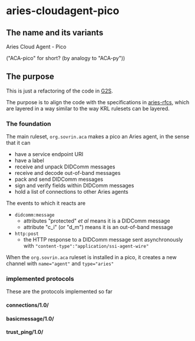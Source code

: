 # aries-cloudagent-pico

## The name and its variants

Aries Cloud Agent - Pico

("ACA-pico" for short? (by analogy to "ACA-py"))

## The purpose

This is just a refactoring of the code in [G2S](https://github.com/Picolab/G2S).

The purpose is to align the code with the specifications in [aries-rfcs](https://github.com/hyperledger/aries-rfcs),
which are layered in a way similar to the way KRL rulesets can be layered.

### The foundation

The main ruleset, `org.sovrin.aca` makes a pico an Aries agent, in the sense that it can

- have a service endpoint URI
- have a label
- receive and unpack DIDComm messages
- receive and decode out-of-band messages
- pack and send DIDComm messages
- sign and verify fields within DIDComm messages
- hold a list of connections to other Aries agents

The events to which it reacts are

- `didcomm:message`
  - attributes "protected" _et al_ means it is a DIDComm message
  - attribute "c_i" (or "d_m") means it is an out-of-band message
- `http:post`
  - the HTTP response to a DIDComm message sent asynchronously with `"content-type":"application/ssi-agent-wire"`
 
When the `org.sovrin.aca` ruleset is installed in a pico, it creates a new channel
with `name="agent"` and `type="aries"`

### implemented protocols

These are the protocols implemented so far

#### connections/1.0/

#### basicmessage/1.0/

#### trust_ping/1.0/


